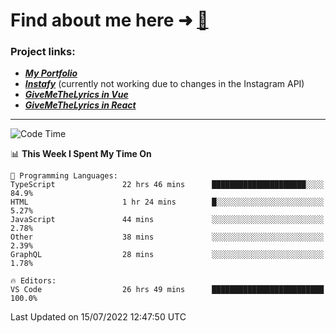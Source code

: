 # Find about me here ➜ [🧑](https://pauabella.dev)

### Project links:
- ***[My Portfolio](https://pauabella.dev)***
- ***[Instafy](https://instafy.me)*** (currently not working due to changes in the Instagram API)
- ***[GiveMeTheLyrics in Vue](https://lyrics.pauabella.dev)***
- ***[GiveMeTheLyrics in React](https://pauabella.dev/GiveMeTheLyrics)***

---
<!--START_SECTION:waka-->
![Code Time](http://img.shields.io/badge/Code%20Time-1%2C281%20hrs%2058%20mins-blue)

📊 **This Week I Spent My Time On** 

```text
💬 Programming Languages: 
TypeScript               22 hrs 46 mins      █████████████████████░░░░   84.9% 
HTML                     1 hr 24 mins        █░░░░░░░░░░░░░░░░░░░░░░░░   5.27% 
JavaScript               44 mins             ░░░░░░░░░░░░░░░░░░░░░░░░░   2.78% 
Other                    38 mins             ░░░░░░░░░░░░░░░░░░░░░░░░░   2.39% 
GraphQL                  28 mins             ░░░░░░░░░░░░░░░░░░░░░░░░░   1.78%

🔥 Editors: 
VS Code                  26 hrs 49 mins      █████████████████████████   100.0%

```


 Last Updated on 15/07/2022 12:47:50 UTC
<!--END_SECTION:waka-->
